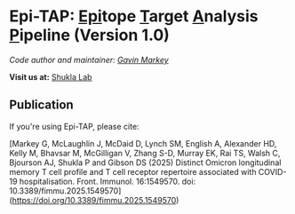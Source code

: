 # Epi-TAP: <ins>Epi</ins>tope <ins>T</ins>arget <ins>A</ins>nalysis <ins>P</ins>ipeline (Version 1.0)

*Code author and maintainer: [Gavin Markey](https://pure.ulster.ac.uk/en/persons/gavin-markey)*

**Visit us at:** [Shukla Lab](https://shuklalab.github.io/)

## Publication
If you're using Epi-TAP, please cite:

[Markey G, McLaughlin J, McDaid D, Lynch SM, English A, Alexander HD, Kelly M, Bhavsar M, McGilligan V, Zhang S-D, Murray EK, Rai TS, Walsh C, Bjourson AJ, Shukla P and Gibson DS (2025) Distinct Omicron longitudinal memory T cell profile and T cell receptor repertoire associated with COVID-19 hospitalisation. Front. Immunol. 16:1549570. doi: 10.3389/fimmu.2025.1549570] (https://doi.org/10.3389/fimmu.2025.1549570)
